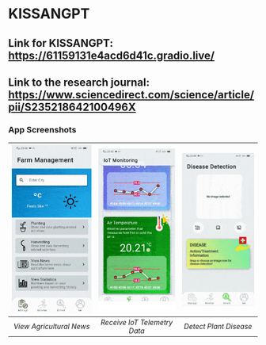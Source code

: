 # KISSANGPT

## Link for KISSANGPT: https://61159131e4acd6d41c.gradio.live/

## Link to the research journal: [https://www.sciencedirect.com/science/article/pii/S235218642100496X ](https://patents.google.com/patent/CN1473798A/en)
### App Screenshots

| <img src="./img/view_news.gif"> | <img src="./img/monitor_iot.gif"> | <img src="./img/detect_disease.gif"> |
| :----------------------------------: | :------------------------------------: | :---------------------------------------: |
|       _View Agricultural News_       |      _Receive IoT Telemetry Data_      |          _Detect Plant Disease_           |
